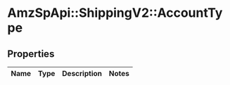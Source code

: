 # AmzSpApi::ShippingV2::AccountType

## Properties
Name | Type | Description | Notes
------------ | ------------- | ------------- | -------------

